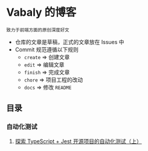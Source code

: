 # Vabaly 的博客

    致力于前端方面的原创深度好文

* 仓库的文章是草稿，正式的文章放在 Issues 中
* Commit 规范遵循以下规则
    * `create` => 创建文章
    * `edit` => 编辑文章
    * `finish` => 完成文章
    * `chore` => 项目工程的改动
    * `docs` => 修改 `README`

## 目录

### 自动化测试

1. [探索 TypeScript + Jest 开源项目的自动化测试（上）](https://github.com/vabaly/blog/issues/1)
